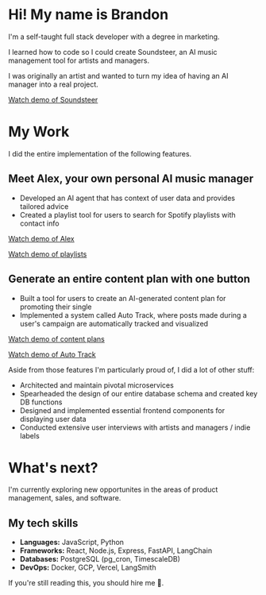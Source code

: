 # Hi! My name is Brandon
I'm a self-taught full stack developer with a degree in marketing.

I learned how to code so I could create Soundsteer, an AI music management tool for artists and managers.

I was originally an artist and wanted to turn my idea of having an AI manager into a real project.

[Watch demo of Soundsteer](https://youtu.be/pfC65LwEfcc?si=f7cp6LIJ6w7EfJ9P)

# My Work
I did the entire implementation of the following features.

## Meet Alex, your own personal AI music manager
- Developed an AI agent that has context of user data and provides tailored advice
- Created a playlist tool for users to search for Spotify playlists with contact info

[Watch demo of Alex](https://youtu.be/KQGngFK6VGQ?si=2pyZ1iLeAXM_ncRP)

[Watch demo of playlists](https://youtu.be/h7Ukwd5B1YQ?si=vnJYyTjWUSl8p2Mv)

## Generate an entire content plan with one button
- Built a tool for users to create an AI-generated content plan for promoting their single
- Implemented a system called Auto Track, where posts made during a user's campaign are automatically tracked and visualized
  
[Watch demo of content plans](https://youtu.be/9HA221LYxcQ?si=lsEQ5dsgUDefFPbX)

[Watch demo of Auto Track](https://youtu.be/4ZM5WWGOSsM?si=6RIgeJMWugQMeqZq)

Aside from those features I'm particularly proud of, I did a lot of other stuff:

- Architected and maintain pivotal microservices
- Spearheaded the design of our entire database schema and created key DB functions
- Designed and implemented essential frontend components for displaying user data
- Conducted extensive user interviews with artists and managers / indie labels

# What's next?
I'm currently exploring new opportunites in the areas of product management, sales, and software.

## My tech skills
- **Languages:** JavaScript, Python
- **Frameworks:** React, Node.js, Express, FastAPI, LangChain
- **Databases:** PostgreSQL (pg_cron, TimescaleDB)
- **DevOps:** Docker, GCP, Vercel, LangSmith

If you're still reading this, you should hire me 🫶.
